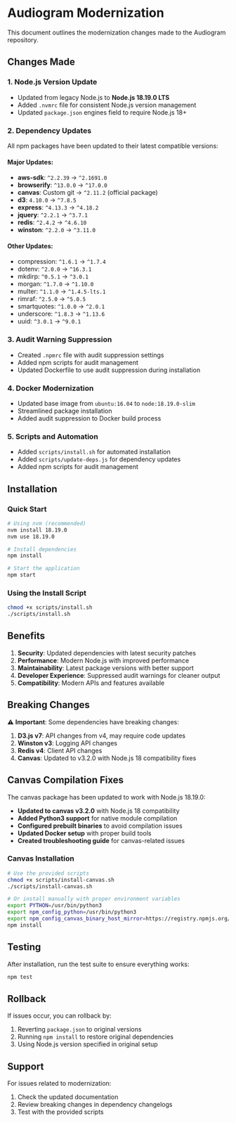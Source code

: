 # Audiogram Modernization

This document outlines the modernization changes made to the Audiogram repository.

## Changes Made

### 1. Node.js Version Update
- Updated from legacy Node.js to **Node.js 18.19.0 LTS**
- Added `.nvmrc` file for consistent Node.js version management
- Updated `package.json` engines field to require Node.js 18+

### 2. Dependency Updates
All npm packages have been updated to their latest compatible versions:

#### Major Updates:
- **aws-sdk**: `^2.2.39` → `^2.1691.0`
- **browserify**: `^13.0.0` → `^17.0.0`
- **canvas**: Custom git → `^2.11.2` (official package)
- **d3**: `4.10.0` → `^7.8.5`
- **express**: `^4.13.3` → `^4.18.2`
- **jquery**: `^2.2.1` → `^3.7.1`
- **redis**: `^2.4.2` → `^4.6.10`
- **winston**: `^2.2.0` → `^3.11.0`

#### Other Updates:
- compression: `^1.6.1` → `^1.7.4`
- dotenv: `^2.0.0` → `^16.3.1`
- mkdirp: `^0.5.1` → `^3.0.1`
- morgan: `^1.7.0` → `^1.10.0`
- multer: `^1.1.0` → `^1.4.5-lts.1`
- rimraf: `^2.5.0` → `^5.0.5`
- smartquotes: `^1.0.0` → `^2.0.1`
- underscore: `^1.8.3` → `^1.13.6`
- uuid: `^3.0.1` → `^9.0.1`

### 3. Audit Warning Suppression
- Created `.npmrc` file with audit suppression settings
- Added npm scripts for audit management
- Updated Dockerfile to use audit suppression during installation

### 4. Docker Modernization
- Updated base image from `ubuntu:16.04` to `node:18.19.0-slim`
- Streamlined package installation
- Added audit suppression to Docker build process

### 5. Scripts and Automation
- Added `scripts/install.sh` for automated installation
- Added `scripts/update-deps.js` for dependency updates
- Added npm scripts for audit management

## Installation

### Quick Start
```bash
# Using nvm (recommended)
nvm install 18.19.0
nvm use 18.19.0

# Install dependencies
npm install

# Start the application
npm start
```

### Using the Install Script
```bash
chmod +x scripts/install.sh
./scripts/install.sh
```

## Benefits

1. **Security**: Updated dependencies with latest security patches
2. **Performance**: Modern Node.js with improved performance
3. **Maintainability**: Latest package versions with better support
4. **Developer Experience**: Suppressed audit warnings for cleaner output
5. **Compatibility**: Modern APIs and features available

## Breaking Changes

⚠️ **Important**: Some dependencies have breaking changes:

1. **D3.js v7**: API changes from v4, may require code updates
2. **Winston v3**: Logging API changes
3. **Redis v4**: Client API changes
4. **Canvas**: Updated to v3.2.0 with Node.js 18 compatibility fixes

## Canvas Compilation Fixes

The canvas package has been updated to work with Node.js 18.19.0:

- **Updated to canvas v3.2.0** with Node.js 18 compatibility
- **Added Python3 support** for native module compilation
- **Configured prebuilt binaries** to avoid compilation issues
- **Updated Docker setup** with proper build tools
- **Created troubleshooting guide** for canvas-related issues

### Canvas Installation
```bash
# Use the provided scripts
chmod +x scripts/install-canvas.sh
./scripts/install-canvas.sh

# Or install manually with proper environment variables
export PYTHON=/usr/bin/python3
export npm_config_python=/usr/bin/python3
export npm_config_canvas_binary_host_mirror=https://registry.npmjs.org/@mapbox/node-pre-gyp-github-releases/download/
npm install
```

## Testing

After installation, run the test suite to ensure everything works:

```bash
npm test
```

## Rollback

If issues occur, you can rollback by:
1. Reverting `package.json` to original versions
2. Running `npm install` to restore original dependencies
3. Using Node.js version specified in original setup

## Support

For issues related to modernization:
1. Check the updated documentation
2. Review breaking changes in dependency changelogs
3. Test with the provided scripts
